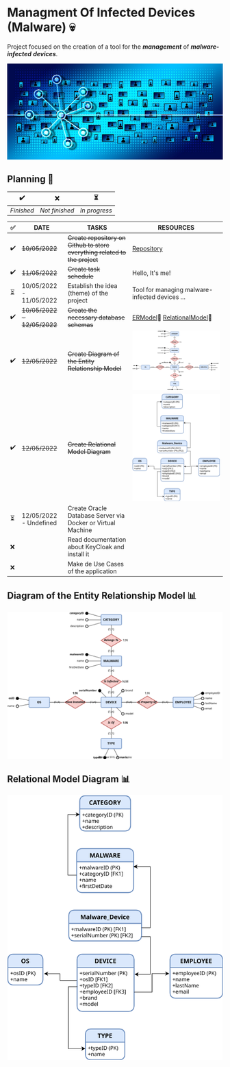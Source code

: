 # Managment Of Infected Devices (Malware) :skull:
Project focused on the creation of a tool for the ***management*** of ***malware-infected*** ***devices***.

<p align="center">
  <img src="img/cyber1.jpg" />
</p>

## Planning :calendar:
| :heavy_check_mark: | :x: | :hourglass_flowing_sand: |
| --- | --- | --- |
| *Finished* | *Not finished* | *In progress* |

| :white_check_mark: | DATE | TASKS | RESOURCES |
| --- | --- | --- | --- |
| :heavy_check_mark: | ~~10/05/2022~~ | ~~Create repository on Github to store everything related to the project~~ | [Repository](https://github.com/fco-veragua/managtInfDev.git) |
| :heavy_check_mark: | ~~11/05/2022~~ | ~~Create task schedule~~ | Hello, It's me! |
| :hourglass_flowing_sand: | 10/05/2022 - 11/05/2022 | Establish the idea (theme) of the project | Tool for managing malware-infected devices ... |
| :heavy_check_mark: | ~~10/05/2022 - 12/05/2022~~ | ~~Create the necessary database schemas~~ | [ERModel](diagrams/E_R_model.drawio.svg):open_file_folder: [RelationalModel](diagrams/Relational_model.drawio.svg):open_file_folder: |
| :heavy_check_mark: | ~~12/05/2022~~ | ~~Create Diagram of the Entity Relationship Model~~ | ![image](diagrams/E_R_model.drawio.svg) |
| :heavy_check_mark: | ~~12/05/2022~~ | ~~Create Relational Model Diagram~~ | ![image](diagrams/Relational_model.drawio.svg) |
| :hourglass_flowing_sand: | 12/05/2022 - Undefined | Create Oracle Database Server via Docker or Virtual Machine | |
| :x: | | Read documentation about KeyCloak and install it | |
| :x: | | Make de Use Cases of the application | |
## Diagram of the Entity Relationship Model :bar_chart:
![image](diagrams/E_R_model.drawio.svg)
## Relational Model Diagram :bar_chart:
![image](diagrams/Relational_model.drawio.svg)

